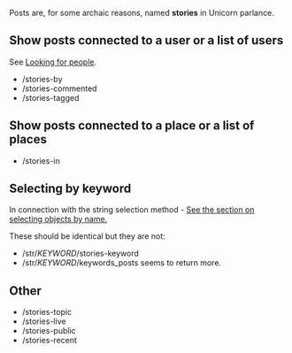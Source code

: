 Posts are, for some archaic reasons, named **stories** in Unicorn parlance.

## Show posts connected to a user or a list of users ##

See [Looking for people](fgs-people.md).

* /stories-by
* /stories-commented
* /stories-tagged

## Show posts connected to a place or a list of places ##

* /stories-in

## Selecting by keyword ##

In connection with the string selection method - [See the section on selecting objects by name.](The-basic-Graph-Search-grammar#selecting-by-name)

These should be identical but they are not: 

* /str/*KEYWORD*/stories-keyword
* /str/*KEYWORD*/keywords_posts seems to return more. 

## Other ##

* /stories-topic  
* /stories-live
* /stories-public
* /stories-recent
